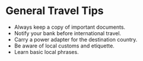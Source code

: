 # General Travel Tips

- Always keep a copy of important documents.
- Notify your bank before international travel.
- Carry a power adapter for the destination country.
- Be aware of local customs and etiquette.
- Learn basic local phrases.

